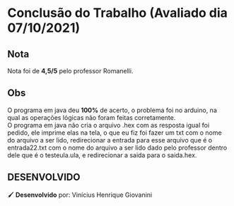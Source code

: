 # Conclusão do Trabalho (Avaliado dia 07/10/2021)

## Nota

Nota foi de **4,5/5** pelo professor Romanelli.

## Obs

O programa em java deu **100%** de acerto, o problema foi no arduino, na qual as operações lógicas não foram feitas corretamente.  
O programa em java não cria o arquivo .hex com as resposta igual foi pedido, ele imprime elas na tela, o que eu fiz foi fazer um txt com o nome do arquivo a ser lido, redirecionar a entrada
para esse arquivo que é o entrada22.txt com o nome do arquivo a ser lido dado pelo professor dentro dele que é o testeula.ula, e redirecionar a saida para o saida.hex.

## DESENVOLVIDO

🖌 **Desenvolvido** por: Vinícius Henrique Giovanini
